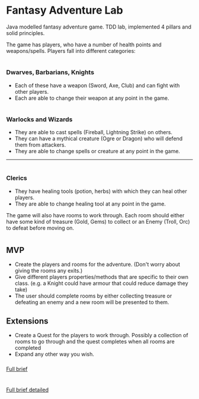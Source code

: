 # Fantasy Adventure Lab

Java modelled fantasy adventure game. TDD lab, implemented 4 pillars and solid principles.

The game has players, who have a number of health points and weapons/spells. Players fall into different categories:

#
### Dwarves, Barbarians, Knights 
* Each of these have a weapon (Sword, Axe, Club) and can fight with other players. 
* Each are able to change their weapon at any point in the game.

#
### Warlocks and Wizards 
* They are able to cast spells (Fireball, Lightning Strike) on others.
* They can have a mythical creature (Ogre or Dragon) who will defend them from attackers.
* They are able to change spells or creature at any point in the game.


-----------------------------------------
#
### Clerics 
* They have healing tools (potion, herbs) with which they can heal other players.
* They are able to change healing tool at any point in the game.

The game will also have rooms to work through. Each room should either have some kind of treasure (Gold, Gems) to collect or an Enemy (Troll, Orc) to defeat before moving on.

#
## MVP
* Create the players and rooms for the adventure. (Don't worry about giving the rooms any exits.)
* Give different players properties/methods that are specific to their own class. (e.g. a Knight could have armour that could reduce damage they take)
* The user should complete rooms by either collecting treasure or defeating an enemy and a new room will be presented to them.

## Extensions
* Create a Quest for the players to work through. Possibly a collection of rooms to go through and the quest completes when all rooms are completed
* Expand any other way you wish.


### <a href="https://github.com/codeclan/g28_classnotes/blob/main/week_12/day_3/fantasy_adventure_lab/fantasy_adventure_lab.md">
Full brief</a>
#

### <a href="https://github.com/codeclan/g28_classnotes/blob/main/week_12/day_3/fantasy_adventure_lab/fantasy_lab_detailed.md">
Full brief detailed</a>
#